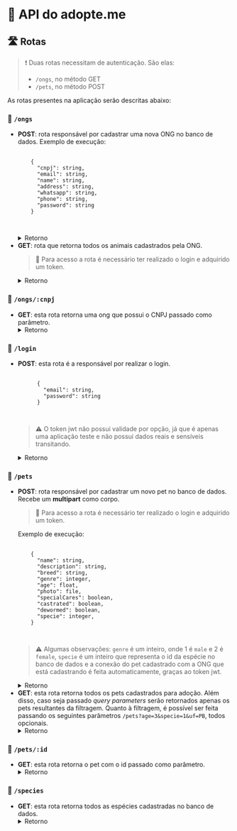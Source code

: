 # 🐾 API do adopte.me

## 🛣 Rotas

> ❗ Duas rotas necessitam de autenticação. São elas:
>
> - `/ongs`, no método GET
> - `/pets`, no método POST

As rotas presentes na aplicação serão descritas abaixo:

### 🚏 `/ongs`

<ul>
  <li>
    <strong>POST</strong>: rota responsável por cadastrar uma nova ONG no banco de dados.
    Exemplo de execução:</br>
    <pre>
    <code>
    {
      "cnpj": string,
      "email": string,
      "name": string,
      "address": string,
      "whatsapp": string,
      "phone": string,
      "password": string
    }
    </code>
    </pre>
    <details>
      <summary>Retorno</summary>
      <pre>
      <code>
      {
        "cnpj": string,
        "name": string,
        "email": string,
        "address": string,
        "whatsapp": string,
        "phone": string
      }
      </code>
      </pre>
    </details>
  </li>
  <li>
    <strong>GET</strong>: rota que retorna todos os animais cadastrados pela ONG.
    <blockquote>🛑 Para acesso a rota é necessário ter realizado o login e adquirido um token.</blockquote>
    <details>
      <summary>Retorno</summary>
      <pre>
      <code>
      [
        {
          "id": integer,
          "name": string,
          "description": string,
          "breed": string,
          "genre": integer,
          "age": float,
          "photo_name": string,
          "special_cares": boolean,
          "castrated": boolean,
          "dewormed": boolean,
          "specie_id": integer,
          "ong_cnpj": string
        }
      ]
      </code>
      </pre>
    </details>
  </li>
</ul>

### 🚏 `/ongs/:cnpj`

<ul>
  <li>
    <strong>GET</strong>: esta rota retorna uma ong que possui o CNPJ passado como parâmetro.
    <details>
      <summary>Retorno</summary>
      <pre>
      <code>
        {
          "cnpj": string,
          "name": string,
          "email": string,
          "whatsapp": string,
          "phone": string,
          "address": string
        }
      </code>
      </pre>
    </details>
  </li>
</ul>

### 🚏 `/login`

<ul>
  <li>
    <strong>POST</strong>: esta rota é a responsável por realizar o login.
    <pre>
    <code>
      {
        "email": string,
        "password": string
      }
    </code>
    </pre>
    <blockquote>⚠️ O token jwt não possui validade por opção, já que é apenas uma aplicação teste e não possui dados reais e sensíveis transitando.</blockquote>
    <details>
      <summary>Retorno</summary>
      <pre>
      <code>
        {
          "ong": {
            "cnpj": string,
            "email": string,
            "name": string,
            "address": string,
            "whatsapp": string,
            "phone": string
          },
          "token": string
        }
      </code>
      </pre>
    </details>
  </li>
</ul>

### 🚏 `/pets`

<ul>
  <li>
    <strong>POST</strong>: rota responsável por cadastrar um novo pet no banco de dados. Recebe um <b>multipart</b> como corpo.
    <blockquote>🛑 Para acesso a rota é necessário ter realizado o login e adquirido um token.</blockquote>
    Exemplo de execução:</br>
    <pre>
    <code>
    { 
      "name": string,
      "description": string,
      "breed": string,
      "genre": integer,
      "age": float,
      "photo": file,
      "specialCares": boolean,
      "castrated": boolean,
      "dewormed": boolean,
      "specie": integer,
    }
    </code>
    </pre>
    <blockquote>⚠️ Algumas observações: <code>genre</code> é um inteiro, onde 1 é <code>male</code> e 2 é <code>female</code>, <code>specie</code> é um inteiro que representa o id da espécie no banco de dados e a conexão do pet cadastrado com a ONG que está cadastrando é feita automaticamente, graças ao token jwt.</blockquote>
    <details>
      <summary>Retorno</summary>
      <pre>
      <code>
        {
          "id": integer,
          "name": string,
          "description": string,
          "breed": string,
          "genre": integer,
          "age": float,
          "photo_name": string,
          "special_cares": boolean,
          "castrated": boolean,
          "dewormed": boolean,
          "specie_id": integer,
          "ong_cnpj": string
        }
      </code>
      </pre>
    </details>
  </li>
  <li>
    <strong>GET</strong>: esta rota retorna todos os pets cadastrados para adoção. Além disso, caso seja passado <i>query parameters</i> serão retornados apenas os pets resultantes da filtragem. Quanto à filtragem, é possível ser feita passando os seguintes parâmetros <code>/pets?age=3&specie=1&uf=PB</code>, todos opcionais.
    <details>
      <summary>Retorno</summary>
      <pre>
      <code>
        [
          {
            "id": integer,
            "name": string,
            "description": string,
            "breed": string,
            "genre": integer,
            "age": float,
            "photo_name": string,
            "special_cares": boolean,
            "castrated": boolean,
            "dewormed": boolean,
            "ong": {
              "name": string,
              "email": string,
              "cnpj": string,
              "address": string,
              "whatsapp": string,
              "phone": string
            }
          }
        ]
      </code>
      </pre>
    </details>
  </li>
</ul>

### 🚏 `/pets/:id`

<ul>
  <li>
    <strong>GET</strong>: esta rota retorna o pet com o id passado como parâmetro.
    <details>
      <summary>Retorno</summary>
      <pre>
      <code>
        {
          "id": integer,
          "name": string,
          "description": string,
          "breed": stirng,
          "genre": integer,
          "age": float,
          "photo_name": string,
          "special_cares": boolean,
          "castrated": boolean,
          "dewormed": boolean,
          "ong_cnpj": string
        }
      </code>
      </pre>
    </details>
  </li>
</ul>

### 🚏 `/species`

<ul>
  <li>
    <strong>GET</strong>: esta rota retorna todos as espécies cadastradas no banco de dados.
    <details>
      <summary>Retorno</summary>
      <pre>
      <code>
        [
          {
            "id": integer,
            "specie": string
          }
        ]
      </code>
      </pre>
    </details>
  </li>
</ul>
